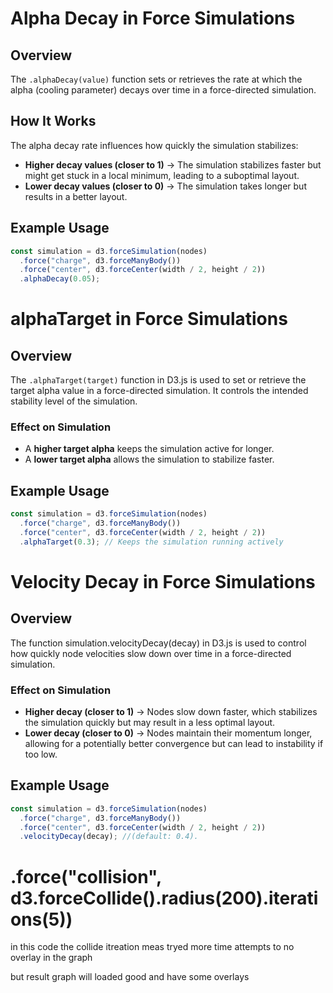 # Alpha Decay in Force Simulations

## Overview

The `.alphaDecay(value)` function sets or retrieves the rate at which the alpha (cooling parameter) decays over time in a force-directed simulation.

## How It Works

The alpha decay rate influences how quickly the simulation stabilizes:

- **Higher decay values (closer to 1)** → The simulation stabilizes faster but might get stuck in a local minimum, leading to a suboptimal layout.
- **Lower decay values (closer to 0)** → The simulation takes longer but results in a better layout.

## Example Usage

```javascript
const simulation = d3.forceSimulation(nodes)
  .force("charge", d3.forceManyBody())
  .force("center", d3.forceCenter(width / 2, height / 2))
  .alphaDecay(0.05);
```


# alphaTarget in Force Simulations

## Overview

The `.alphaTarget(target)` function in D3.js is used to set or retrieve the target alpha value in a force-directed simulation. It controls the intended stability level of the simulation.


### Effect on Simulation

- A **higher target alpha** keeps the simulation active for longer.
- A **lower target alpha** allows the simulation to stabilize faster.

## Example Usage

```javascript
const simulation = d3.forceSimulation(nodes)
  .force("charge", d3.forceManyBody())
  .force("center", d3.forceCenter(width / 2, height / 2))
  .alphaTarget(0.3); // Keeps the simulation running actively
```
# Velocity Decay in Force Simulations

## Overview

The function simulation.velocityDecay(decay) in D3.js is used to control how quickly node velocities slow down over time in a force-directed simulation.

### Effect on Simulation

- **Higher decay (closer to 1)** → Nodes slow down faster, which stabilizes the simulation quickly but may result in a less optimal layout.
- **Lower decay (closer to 0)** → Nodes maintain their momentum longer, allowing for a potentially better convergence but can lead to instability if too low.

## Example Usage

```javascript
const simulation = d3.forceSimulation(nodes)
  .force("charge", d3.forceManyBody())
  .force("center", d3.forceCenter(width / 2, height / 2))
  .velocityDecay(decay); //(default: 0.4).
```


#       .force("collision", d3.forceCollide().radius(200).iterations(5))

in this code the collide itreation meas tryed more time attempts to no overlay in the graph 

but result graph will loaded good and have some overlays 
